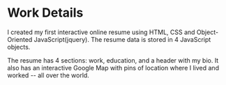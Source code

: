 # Work Details



I created my first interactive online resume using HTML, CSS and Object-Oriented JavaScript(jquery).  The resume data is stored in 4 JavaScript objects. 

The resume has 4 sections: work, education,  and a header with my bio. It also has an interactive Google Map with pins of location where I lived and worked -- all over the world.



